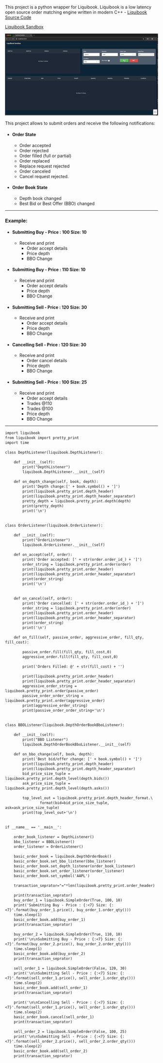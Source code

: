 This project is a python wrapper for Liquibook.  Liquibook is a low latency open source order matching engine written in modern C++ -
[Liquibook Source Code](https://github.com/enewhuis/liquibook)



[Liquibook Sandbox](https://github.com/mkipnis/liquibook/tree/master/python/examples/LiquiBookSandbox)

![Liquibook Sandbox](https://raw.githubusercontent.com/mkipnis/liquibook/master/python/examples/liquibook_demo.gif)


This project allows to submit orders and receive the following notifications:

* #### Order State
    * Order accepted
    * Order rejected
    * Order filled (full or partial)
    * Order replaced
    * Replace request rejected
    * Order canceled
    * Cancel request rejected.

* #### Order Book State
    * Depth book changed
    * Best Bid or Best Offer (BBO) changed

---

### Example:
* #### Submitting Buy - Price : 100     Size: 10  
    * Receive and print
        * Order accept details
        * Price depth
        * BBO Change
    
* #### Submitting Buy - Price : 110     Size: 10 
    * Receive and print
        * Order accept details
        * Price depth
        * BBO Change

* #### Submitting Sell - Price : 120     Size: 30     
    * Receive and print
        * Order accept details
        * Price depth
        * BBO Change


* #### Cancelling Sell - Price : 120     Size: 30 
    * Receive and print
        * Order cancel details
        * Price depth
        * BBO Change

* #### Submitting Sell - Price : 100     Size: 25 
    * Receive and print
        * Order accept details
        * Trades @110
        * Trades @100 
        * Price depth
        * BBO Change

---
```
import liquibook
from liquibook import pretty_print
import time

class DepthListener(liquibook.DepthListener):

    def __init__(self):
        print("DepthListener")
        liquibook.DepthListener.__init__(self)

    def on_depth_change(self, book, depth):
        print('Depth change:[' + book.symbol() + ']')
        print(liquibook.pretty_print.depth_header)
        print(liquibook.pretty_print.depth_header_separator)
        pretty_depth = liquibook.pretty_print.depth(depth)
        print(pretty_depth)
        print('\n')


class OrderListener(liquibook.OrderListener):

    def __init__(self):
        print("OrderListener")
        liquibook.OrderListener.__init__(self)

    def on_accept(self, order):
        print('Order accepted: [' + str(order.order_id_) + ']')
        order_string = liquibook.pretty_print.order(order)
        print(liquibook.pretty_print.order_header)
        print(liquibook.pretty_print.order_header_separator)
        print(order_string)
        print('\n')


    def on_cancel(self, order):
        print('Order cancelled: [' + str(order.order_id_) + ']')
        order_string = liquibook.pretty_print.order(order)
        print(liquibook.pretty_print.order_header)
        print(liquibook.pretty_print.order_header_separator)
        print(order_string)
        print('\n')

    def on_fill(self, passive_order, aggressive_order, fill_qty, fill_cost):

        passive_order.fill(fill_qty, fill_cost,0)
        aggressive_order.fill(fill_qty, fill_cost,0)

        print('Orders Filled: @' + str(fill_cost) + '')

        print(liquibook.pretty_print.order_header)
        print(liquibook.pretty_print.order_header_separator)
        aggressive_order_string = liquibook.pretty_print.order(passive_order)
        passive_order_order_string = liquibook.pretty_print.order(aggressive_order)
        print(aggressive_order_string)
        print(passive_order_order_string+'\n')


class BBOListener(liquibook.DepthOrderBookBboListener):

    def __init__(self):
        print("BBO Listener")
        liquibook.DepthOrderBookBboListener.__init__(self)

    def on_bbo_change(self, book, depth):
        print('Best bid/offer change: [' + book.symbol() + ']')
        print(liquibook.pretty_print.depth_header)
        print(liquibook.pretty_print.depth_header_separator)
        bid_price_size_tuple = liquibook.pretty_print.depth_level(depth.bids())
        ask_price_size_tuple = liquibook.pretty_print.depth_level(depth.asks())

        top_level_out = liquibook.pretty_print.depth_header_format.\
                format(bid=bid_price_size_tuple, ask=ask_price_size_tuple)
        print(top_level_out+'\n')


if __name__ == '__main__':

    order_book_listener = DepthListener()
    bbo_listener = BBOListener()
    order_listener = OrderListener()

    basic_order_book = liquibook.DepthOrderBook()
    basic_order_book.set_bbo_listener(bbo_listener)
    basic_order_book.set_depth_listener(order_book_listener)
    basic_order_book.set_order_listener(order_listener)
    basic_order_book.set_symbol('AAPL')

    transaction_seprator="="*len(liquibook.pretty_print.order_header)

    print(transaction_seprator)
    buy_order_1 = liquibook.SimpleOrder(True, 100, 10)
    print('Submitting Buy - Price : {:<7} Size: {:<7}'.format(buy_order_1.price(), buy_order_1.order_qty()))
    time.sleep(1)
    basic_order_book.add(buy_order_1)
    print(transaction_seprator)

    buy_order_2 = liquibook.SimpleOrder(True, 110, 10)
    print('\n\nSubmitting Buy - Price : {:<7} Size: {:<7}'.format(buy_order_2.price(), buy_order_2.order_qty()))
    time.sleep(1)
    basic_order_book.add(buy_order_2)
    print(transaction_seprator)

    sell_order_1 = liquibook.SimpleOrder(False, 120, 30)
    print('\n\nSubmitting Sell - Price : {:<7} Size: {:<7}'.format(sell_order_1.price(), sell_order_1.order_qty()))
    time.sleep(2)
    basic_order_book.add(sell_order_1)
    print(transaction_seprator)

    print('\n\nCancelling Sell - Price : {:<7} Size: {:<7}'.format(sell_order_1.price(), sell_order_1.order_qty()))
    time.sleep(2)
    basic_order_book.cancel(sell_order_1)
    print(transaction_seprator)

    sell_order_2 = liquibook.SimpleOrder(False, 100, 25)
    print('\n\nSubmitting Sell - Price : {:<7} Size: {:<7}'.format(sell_order_2.price(), sell_order_2.order_qty()))
    time.sleep(2)
    basic_order_book.add(sell_order_2)
    print(transaction_seprator)

```
